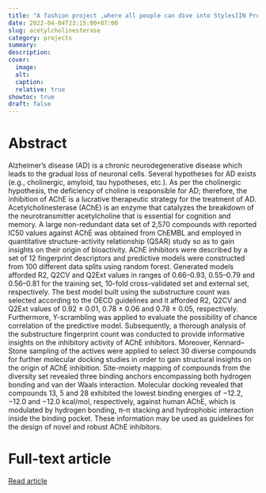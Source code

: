 ```yaml
---
title: "A fashion project ,where all people can dive into Styles[IN Progress ]"
date: 2022-04-04T23:15:00+07:00
slug: acetylcholinesterase
category: projects
summary:
description:
cover:
  image:
  alt:
  caption:
  relative: true
showtoc: true
draft: false
---
```


# Abstract

Alzheimer’s disease (AD) is a chronic neurodegenerative disease which leads to the gradual loss of neuronal cells. Several hypotheses for AD exists (e.g., cholinergic, amyloid, tau hypotheses, etc.). As per the cholinergic hypothesis, the deficiency of choline is responsible for AD; therefore, the inhibition of AChE is a lucrative therapeutic strategy for the treatment of AD. Acetylcholinesterase (AChE) is an enzyme that catalyzes the breakdown of the neurotransmitter acetylcholine that is essential for cognition and memory. A large non-redundant data set of 2,570 compounds with reported IC50 values against AChE was obtained from ChEMBL and employed in quantitative structure-activity relationship (QSAR) study so as to gain insights on their origin of bioactivity. AChE inhibitors were described by a set of 12 fingerprint descriptors and predictive models were constructed from 100 different data splits using random forest. Generated models afforded R2, Q2CV and Q2Ext values in ranges of 0.66–0.93, 0.55–0.79 and 0.56–0.81 for the training set, 10-fold cross-validated set and external set, respectively. The best model built using the substructure count was selected according to the OECD guidelines and it afforded R2, Q2CV and Q2Ext values of 0.92 ± 0.01, 0.78 ± 0.06 and 0.78 ± 0.05, respectively. Furthermore, Y-scrambling was applied to evaluate the possibility of chance correlation of the predictive model. Subsequently, a thorough analysis of the substructure fingerprint count was conducted to provide informative insights on the inhibitory activity of AChE inhibitors. Moreover, Kennard–Stone sampling of the actives were applied to select 30 diverse compounds for further molecular docking studies in order to gain structural insights on the origin of AChE inhibition. Site-moiety mapping of compounds from the diversity set revealed three binding anchors encompassing both hydrogen bonding and van der Waals interaction. Molecular docking revealed that compounds 13, 5 and 28 exhibited the lowest binding energies of −12.2, −12.0 and −12.0 kcal/mol, respectively, against human AChE, which is modulated by hydrogen bonding, π–π stacking and hydrophobic interaction inside the binding pocket. These information may be used as guidelines for the design of novel and robust AChE inhibitors.

# Full-text article
[Read article](https://peerj.com/articles/2322/)
